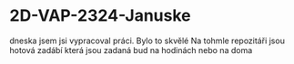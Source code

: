 # 2D-VAP-2324-Januske
dneska jsem jsi vypracoval práci. Bylo to skvělé
Na tohmle repozitáři jsou hotová zadábí která jsou zadaná bud na hodinách nebo na doma

